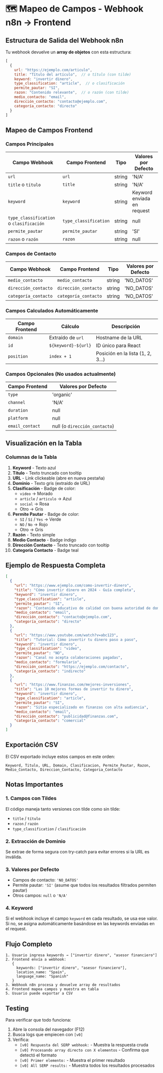 # 🗺️ Mapeo de Campos - Webhook n8n → Frontend

## Estructura de Salida del Webhook n8n

Tu webhook devuelve un **array de objetos** con esta estructura:

```javascript
[
  {
    url: "https://ejemplo.com/articulo",
    title: "Título del artículo",  // o título (con tilde)
    keyword: "invertir dinero",
    type_classification: "article",  // o clasificación
    permite_pautar: "SI",
    razon: "Contenido relevante",  // o razón (con tilde)
    medio_contacto: "email",
    dirección_contacto: "contacto@ejemplo.com",
    categoría_contacto: "directo"
  }
]
```

## Mapeo de Campos Frontend

### Campos Principales

| Campo Webhook | Campo Frontend | Tipo | Valores por Defecto |
|---------------|----------------|------|---------------------|
| `url` | `url` | string | 'N/A' |
| `title` o `título` | `title` | string | 'N/A' |
| `keyword` | `keyword` | string | Keyword enviada en request |
| `type_classification` o `clasificación` | `type_classification` | string | null |
| `permite_pautar` | `permite_pautar` | string | 'SI' |
| `razon` o `razón` | `razon` | string | null |

### Campos de Contacto

| Campo Webhook | Campo Frontend | Tipo | Valores por Defecto |
|---------------|----------------|------|---------------------|
| `medio_contacto` | `medio_contacto` | string | 'NO_DATOS' |
| `dirección_contacto` | `dirección_contacto` | string | 'NO_DATOS' |
| `categoría_contacto` | `categoría_contacto` | string | 'NO_DATOS' |

### Campos Calculados Automáticamente

| Campo Frontend | Cálculo | Descripción |
|----------------|---------|-------------|
| `domain` | Extraído de `url` | Hostname de la URL |
| `id` | `${keyword}-${url}` | ID único para React |
| `position` | `index + 1` | Posición en la lista (1, 2, 3...) |

### Campos Opcionales (No usados actualmente)

| Campo Frontend | Valores por Defecto |
|----------------|---------------------|
| `type` | 'organic' |
| `channel` | 'N/A' |
| `duration` | null |
| `platform` | null |
| `email_contact` | null (o `dirección_contacto`) |

## Visualización en la Tabla

### Columnas de la Tabla

1. **Keyword** - Texto azul
2. **Título** - Texto truncado con tooltip
3. **URL** - Link clickeable (abre en nueva pestaña)
4. **Dominio** - Texto gris (extraído de URL)
5. **Clasificación** - Badge de color:
   - `video` → Morado
   - `article` / `articulo` → Azul
   - `social` → Rosa
   - Otro → Gris
6. **Permite Pautar** - Badge de color:
   - `SI` / `Sí` / `Yes` → Verde
   - `NO` / `No` → Rojo
   - Otro → Gris
7. **Razón** - Texto simple
8. **Medio Contacto** - Badge índigo
9. **Dirección Contacto** - Texto truncado con tooltip
10. **Categoría Contacto** - Badge teal

## Ejemplo de Respuesta Completa

```json
[
  {
    "url": "https://www.ejemplo.com/como-invertir-dinero",
    "title": "Cómo invertir dinero en 2024 - Guía completa",
    "keyword": "invertir dinero",
    "type_classification": "article",
    "permite_pautar": "SI",
    "razon": "Contenido educativo de calidad con buena autoridad de dominio",
    "medio_contacto": "email",
    "dirección_contacto": "contacto@ejemplo.com",
    "categoría_contacto": "directo"
  },
  {
    "url": "https://www.youtube.com/watch?v=abc123",
    "title": "Tutorial: Cómo invertir tu dinero paso a paso",
    "keyword": "invertir dinero",
    "type_classification": "video",
    "permite_pautar": "NO",
    "razon": "Canal no acepta colaboraciones pagadas",
    "medio_contacto": "formulario",
    "dirección_contacto": "https://ejemplo.com/contacto",
    "categoría_contacto": "indirecto"
  },
  {
    "url": "https://www.finanzas.com/mejores-inversiones",
    "title": "Las 10 mejores formas de invertir tu dinero",
    "keyword": "invertir dinero",
    "type_classification": "article",
    "permite_pautar": "SI",
    "razon": "Sitio especializado en finanzas con alta audiencia",
    "medio_contacto": "email",
    "dirección_contacto": "publicidad@finanzas.com",
    "categoría_contacto": "comercial"
  }
]
```

## Exportación CSV

El CSV exportado incluye estos campos en este orden:

```
Keyword, Titulo, URL, Domain, Clasificacion, Permite_Pautar, Razon, Medio_Contacto, Direccion_Contacto, Categoria_Contacto
```

## Notas Importantes

### 1. Campos con Tildes
El código maneja tanto versiones con tilde como sin tilde:
- `title` / `título`
- `razon` / `razón`
- `type_classification` / `clasificación`

### 2. Extracción de Dominio
Se extrae de forma segura con try-catch para evitar errores si la URL es inválida.

### 3. Valores por Defecto
- Campos de contacto: `'NO_DATOS'`
- Permite pautar: `'SI'` (asume que todos los resultados filtrados permiten pautar)
- Otros campos: `null` o `'N/A'`

### 4. Keyword
Si el webhook incluye el campo `keyword` en cada resultado, se usa ese valor.
Si no, se asigna automáticamente basándose en las keywords enviadas en el request.

## Flujo Completo

```
1. Usuario ingresa keywords → ["invertir dinero", "asesor financiero"]
2. Frontend envía a webhook:
   {
     keywords: ["invertir dinero", "asesor financiero"],
     location_name: "Spain",
     language_name: "Spanish"
   }
3. Webhook n8n procesa y devuelve array de resultados
4. Frontend mapea campos y muestra en tabla
5. Usuario puede exportar a CSV
```

## Testing

Para verificar que todo funciona:

1. Abre la consola del navegador (F12)
2. Busca logs que empiecen con `[v0]`
3. Verifica:
   - `[v0] Respuesta del SERP webhook:` - Muestra la respuesta cruda
   - `[v0] Procesando array directo con X elementos` - Confirma que detectó el formato
   - `[v0] Primer elemento:` - Muestra el primer resultado
   - `[v0] All SERP results:` - Muestra todos los resultados procesados

